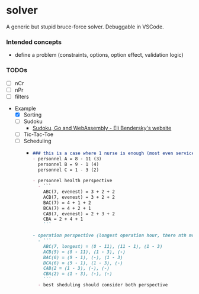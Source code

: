 solver
======
A generic but stupid bruce-force solver. Debuggable in VSCode.

### Intended concepts
- define a problem (constraints, options, option effect, validation logic)

### TODOs
- [ ] nCr
- [ ] nPr
- [ ] filters
- Example
  - [x] Sorting
  - [ ] Sudoku
    - [Sudoku, Go and WebAssembly - Eli Bendersky's website](https://eli.thegreenplace.net/2022/sudoku-go-and-webassembly/)
  - [ ] Tic-Tac-Toe
  - [ ] Scheduling
    - ```markdown
      ### this is a case where 1 nurse is enough (most even service time per each personnel, there nth more important than nth + 1 - nth personnel have pioripty picking time than nth+1, this is NOT order of time)
      - personnel A = 8 - 11 (3)
        personnel B = 9 - 1 (4)
        personnel C = 1 - 3 (2)
        
      - personnel health perspective
        - ```
          ABC(7, evenest) = 3 + 2 + 2
          ACB(7, evenest) = 3 + 2 + 2
          BAC(7) = 4 + 1 + 2
          BCA(7) = 4 + 2 + 1
          CAB(7, evenest) = 2 + 3 + 2
          CBA = 2 + 4 + 1
          ```

      - operation perspective (longest operation hour, there nth more important than nth + 1, this is order of time)
        - ```
          ABC(7, longest) = (8 - 11), (11 - 1), (1 - 3)
          ACB(5) = (8 - 11), (1 - 3), (-)
          BAC(6) = (9 - 1), (-), (1 - 3)
          BCA(6) = (9 - 1), (1 - 3), (-)
          CAB(2 = (1 - 3), (-), (-)
          CBA(2) = (1 - 3), (-), (-)
          ```
        - best sheduling should consider both perspective
      ```
